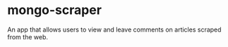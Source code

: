 # mongo-scraper
An app that allows users to view and leave comments on articles scraped from the web.
